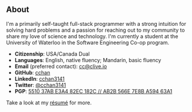 ## About

<!--use a real photo of myself somewhere in this region-->

I'm a primarily self-taught full-stack programmer with a strong intuition for solving hard problems
and a passion for reaching out to my community to share my love of science and technology.
I'm currently a student at the University of Waterloo in the Software Engineering Co-op program.

- **Citizenship**: USA/Canada Dual
- **Languages**: English, native fluency; Mandarin, basic fluency
- **Email** (preferred contact): [cc@clive.io](mailto:cc@clive.io)
- **GitHub**: [cchan](https://github.com/cchan)
- **LinkedIn**: [cchan3141](https://linkedin.com/in/cchan3141)
- **Twitter**: [@cchan3141](https://twitter.com/cchan3141)
- **PGP**: [5510 37AB E3A4 82EC 182C // AB2B 566E 7E8B A594 63A1](https://pgp.mit.edu/pks/lookup?op=get&search=0x566E7E8BA59463A1)

Take a look at my [r&eacute;sum&eacute;](resume.pdf) for more.
